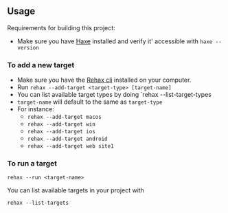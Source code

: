 
## Usage

Requirements for building this project:

- Make sure you have [Haxe](https://haxe.org/download/) installed and verify it\' accessible with `haxe --version`

### To add a new target

- Make sure you have the [Rehax cli](https://github.com/rehax-native/rehax-cli) installed on your computer.
- Run `rehax --add-target <target-type> [target-name]`
- You can list available target types by doing `rehax --list-target-types
- `target-name` will default to the same as `target-type`
- For instance:
  - `rehax --add-target macos`
  - `rehax --add-target win`
  - `rehax --add-target ios`
  - `rehax --add-target android`
  - `rehax --add-target web site1`

### To run a target

`rehax --run <target-name>`

You can list available targets in your project with

`rehax --list-targets`
